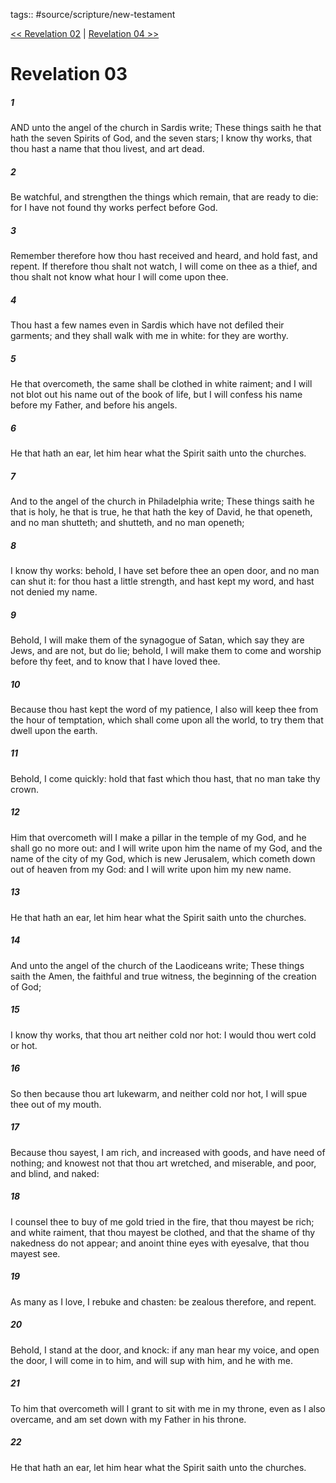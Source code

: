 tags:: #source/scripture/new-testament

[<< Revelation 02](source/scripture/new-testament/27_Revelation/Revelation_02.md) | [Revelation 04 >>](source/scripture/new-testament/27_Revelation/Revelation_04.md)

# Revelation 03

##### 1

AND unto the angel of the church in Sardis write; These things saith he that hath the seven Spirits of God, and the seven stars; I know thy works, that thou hast a name that thou livest, and art dead.

##### 2

Be watchful, and strengthen the things which remain, that are ready to die: for I have not found thy works perfect before God.

##### 3

Remember therefore how thou hast received and heard, and hold fast, and repent. If therefore thou shalt not watch, I will come on thee as a thief, and thou shalt not know what hour I will come upon thee.

##### 4

Thou hast a few names even in Sardis which have not defiled their garments; and they shall walk with me in white: for they are worthy.

##### 5

He that overcometh, the same shall be clothed in white raiment; and I will not blot out his name out of the book of life, but I will confess his name before my Father, and before his angels.

##### 6

He that hath an ear, let him hear what the Spirit saith unto the churches.

##### 7

And to the angel of the church in Philadelphia write; These things saith he that is holy, he that is true, he that hath the key of David, he that openeth, and no man shutteth; and shutteth, and no man openeth;

##### 8

I know thy works: behold, I have set before thee an open door, and no man can shut it: for thou hast a little strength, and hast kept my word, and hast not denied my name.

##### 9

Behold, I will make them of the synagogue of Satan, which say they are Jews, and are not, but do lie; behold, I will make them to come and worship before thy feet, and to know that I have loved thee.

##### 10

Because thou hast kept the word of my patience, I also will keep thee from the hour of temptation, which shall come upon all the world, to try them that dwell upon the earth.

##### 11

Behold, I come quickly: hold that fast which thou hast, that no man take thy crown.

##### 12

Him that overcometh will I make a pillar in the temple of my God, and he shall go no more out: and I will write upon him the name of my God, and the name of the city of my God, which is new Jerusalem, which cometh down out of heaven from my God: and I will write upon him my new name.

##### 13

He that hath an ear, let him hear what the Spirit saith unto the churches.

##### 14

And unto the angel of the church of the Laodiceans write; These things saith the Amen, the faithful and true witness, the beginning of the creation of God;

##### 15

I know thy works, that thou art neither cold nor hot: I would thou wert cold or hot.

##### 16

So then because thou art lukewarm, and neither cold nor hot, I will spue thee out of my mouth.

##### 17

Because thou sayest, I am rich, and increased with goods, and have need of nothing; and knowest not that thou art wretched, and miserable, and poor, and blind, and naked:

##### 18

I counsel thee to buy of me gold tried in the fire, that thou mayest be rich; and white raiment, that thou mayest be clothed, and that the shame of thy nakedness do not appear; and anoint thine eyes with eyesalve, that thou mayest see.

##### 19

As many as I love, I rebuke and chasten: be zealous therefore, and repent.

##### 20

Behold, I stand at the door, and knock: if any man hear my voice, and open the door, I will come in to him, and will sup with him, and he with me.

##### 21

To him that overcometh will I grant to sit with me in my throne, even as I also overcame, and am set down with my Father in his throne.

##### 22

He that hath an ear, let him hear what the Spirit saith unto the churches.

